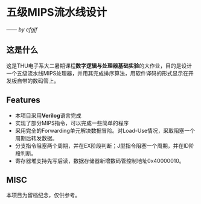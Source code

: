 # 五级MIPS流水线设计

—— *by cfgjf*

## 这是什么

这是THU电子系大二暑期课程**数字逻辑与处理器基础实验**的大作业，目的是设计一个五级流水线MIPS处理器，并用其完成排序算法，用软件译码的形式显示在开发板自带的数码管上。

## Features

- 本项目采用**Verilog**语言完成
- 实现了部分MIPS指令，可以完成一些简单的程序
- 采用完全的Forwarding单元解决数据冒险。对Load-Use情况，采取阻塞一个周期后转发数据。
- 分支指令阻塞两个周期，并在EX阶段判断；J型指令阻塞一个周期，并在ID阶段判断。
- 寄存器堆支持先写后读，数据存储器新增数码管控制地址0x40000010。

## MISC

本项目为留档纪念，仅供参考。
